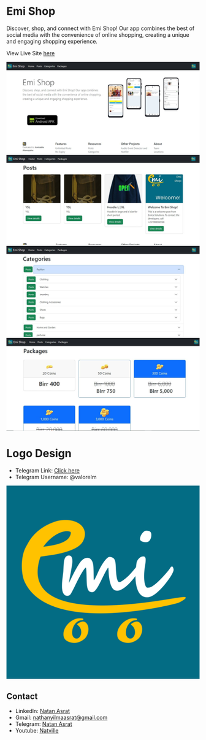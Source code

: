 # Emi Shop

Discover, shop, and connect with Emi Shop! Our app combines the best of social media with the convenience of online shopping, creating a unique and engaging shopping experience.

View Live Site [here](https://emishopapp.onrender.com/)

![emishop_landing](./emishop_landing.jpg)
![emishop_posts](./emishop_posts.jpg)
![emishop_categories](./emishop_categories.jpg)
![emishop_packages](./emishop_packages.jpg)

# Logo Design
 - Telegram Link: [Click here](https://t.me/valorelm)
 - Telegram Username: @valorelm 

![logo](./logo.png)



## Contact
 - LinkedIn: [Natan Asrat](https://linkedin.com/in/natan-asrat)
 - Gmail: nathanyilmaasrat@gmail.com
 - Telegram: [Natan Asrat](https://t.me/fail_your_way_to_success)
 - Youtube: [Natville](https://www.youtube.com/@natvilletutor)

